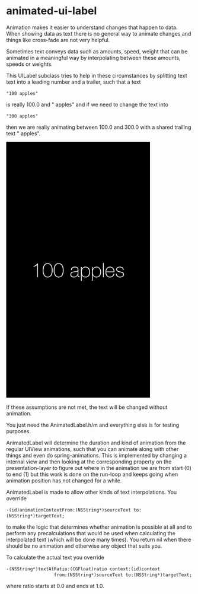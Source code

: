 animated-ui-label
=================

Animation makes it easier to understand changes that happen to data. When showing data as text
there is no general way to animate changes and things like cross-fade are not very helpful.

Sometimes text conveys data such as amounts, speed, weight that can be animated in a meaningful
way by interpolating between these amounts, speeds or weights.

This UILabel subclass tries to help in these circumstances by splitting text text into a leading
number and a trailer, such that a text

    "100 apples" 
is really 100.0 and " apples" and if we need to change the text into 

    "300 apples"
then we are really animating between 100.0 and 300.0 with a shared trailing text " apples".

<img src="example.gif"/>

If these assumptions are not met, the text will be changed without animation.

You just need the AnimatedLabel.h/m and everything else is for testing purposes. 

AnimatedLabel will determine the duration and kind of animation from the regular UIView animations, 
such that you can animate along with other things and even do spring-animations. 
This is implemented by changing a internal view and then looking at the corresponding property on 
the presentation-layer to figure out where in the animation we are from start (0) to end (1) but
this work is done on the run-loop and keeps going when animation position has not changed for a while.

AnimatedLabel is made to allow other kinds of text interpolations. You override

    -(id)animationContextFrom:(NSString*)sourceText to:(NSString*)targetText;
to make the logic that determines whether animation is possible at all and to
perform any precalculations that would be used when calculating the interpolated
text (which will be done many times). You return nil when there should be no animation
and otherwise any object that suits you.

To calculate the actual text you override

    -(NSString*)textAtRatio:(CGFloat)ratio context:(id)context
                      from:(NSString*)sourceText to:(NSString*)targetText;
where ratio starts at 0.0 and ends at 1.0.
